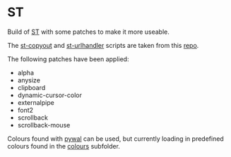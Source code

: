 # ST 

Build of [ST](https://st.suckless.org/) with some patches to make it more useable.

The [st-copyout](st-copyout) and [st-urlhandler](st-urlhandler) scripts are taken from this [repo](https://github.com/LukeSmithxyz/st).

The following patches have been applied:

- alpha
- anysize
- clipboard
- dynamic-cursor-color
- externalpipe
- font2
- scrollback
- scrollback-mouse

Colours found with [pywal](https://github.com/dylanaraps/pywal) can be used, but currently loading in predefined colours found in the [colours](colours) subfolder.

